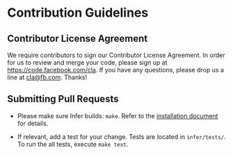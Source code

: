 # Contribution Guidelines

## Contributor License Agreement

We require contributors to sign our Contributor License Agreement. In
order for us to review and merge your code, please sign up at
https://code.facebook.com/cla. If you have any questions, please drop
us a line at cla@fb.com. Thanks!

## Submitting Pull Requests

* Please make sure Infer builds: `make`. Refer to the [installation
  document](https://github.com/facebook/infer/blob/master/INSTALL.md)
  for details.

* If relevant, add a test for your change. Tests are located in
  `infer/tests/`. To run the all tests, execute `make test`.

